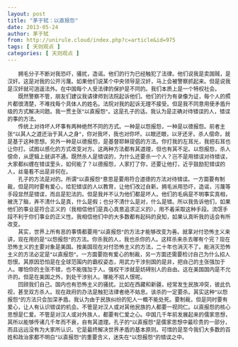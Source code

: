 ```yaml
---
layout: post
title: "茅于轼：以直报怨"
date: 2013-05-24
author: 茅于轼
from: http://unirule.cloud/index.php?c=article&id=975
tags: [ 天则观点 ]
categories: [ 天则观点 ]
---
```


<div class="article">
 <div class="body-text">
  <div style="text-indent:18pt;">
   <span style="font-size:9pt;">
    拥毛分子不断对我恐吓，骚扰，造谣。他们的行为已经触犯了法律。他们说我是卖国贼，是汉奸。这是对我的公开污蔑。如果他们说某个中央领导是汉奸，马上会被警察抓起来。但是说我是汉奸就可逍遥法外。在中国每个人受法律的保护是不同的。我们本质上是一个特权社会。
   </span>
  </div>
  <div style="text-indent:18pt;">
  </div>
  <div style="text-indent:18pt;">
   <span style="font-size:9pt;">
    既然警察不管，朋友们建议我请律师到法院起诉他们。他们的行为有录像为证，每个人的照片都很清楚，不难找每个具体人的姓名。法院对我的起诉无理不接受。但是我不同意用使矛盾升级的方式解决问题。我一贯主张"以直报怨"。这是孔子的话。我认为是正确对待错误的人，错误的事的方法。
   </span>
  </div>
  <div style="text-indent:18pt;">
  </div>
  <div style="text-indent:18pt;">
   <span style="font-size:9pt;">
    传统上对待坏人坏事有两种绝然不同的方式。一种是以怨报怨，一种是以德报怨。前者主张"以其人之道还治于其人之身"，你对我坏，我也对你坏。以眼还眼，以牙还牙。杀人偿命，就是基于这种思想。另外一种是以德报怨，是基督耶稣提倡的方法。你打我的左耳光，我把右耳也让你打。试图以感化的方式改变对方。这两种方法都有其道理，但也有其不足。以怨报怨，杀人偿命，从逻辑上就讲不通。既然杀人是错误的，为什么还要杀一个人？岂不是用错误对待错误，大家都纠缠在错误里头，如何能了？以德报怨，人家打了你，还要让他打，近乎鼓励犯错误的人，丝毫看不出是非何在。
   </span>
  </div>
  <div style="text-indent:18pt;">
  </div>
  <div style="text-indent:18pt;">
   <span style="font-size:9pt;">
    孔子的方法是对的。所谓"以直报怨"意思是要用符合道德的方法对待错误。一方面要有制裁，但是同时要有爱心，给犯错误的人以教育，让他们改过自新。拥毛派用恐吓，造谣，污蔑等手段显然是错误，而且是犯法的。但是我并不认为他们都是坏人。他们的毛病是不明事实真相，被洗了脑，弄不清什么是真，什么是假；也分不清什么是对，什么是错。所以我告诉他们，如果他们的事业是符合正义的（我相信他们是真心真意追求正义的），用不着采取这种手段。流氓手段不利于你们事业的正义性。我相信他们中的大多数都有起码的良知，如果认真听我的话会有所改变。
   </span>
  </div>
  <div style="text-indent:18pt;">
  </div>
  <div style="text-indent:18pt;">
   <span style="font-size:9pt;">
    其实，世界上所有恶的事情都要用"以直报怨"的方法才能够改变为善。就拿对付恐怖主义来讲，现在用的是"以怨报怨"的方法。你杀我的人，我也杀你的人。这样杀来杀去哪有个完？现在恐怖主义的主要对象是美国。按美国现在对付恐怖主义的方法，二十年也消灭不了。能消灭恐怖主义的方法必定是"以直报怨"。一方面要抱有爱心的制裁，另一方面还需要检讨自己为什么招人怨恨。其原因恐怕是在全球范围内的霸权姿态，用武力干涉别国的是非，把自己的主张强加于人。哪怕你的主张不错，也不能强加于人。强权干涉就是妨碍别人的自由。这在美国国内是不允许的。但是在美国之外，到处干涉别人。哪能不招人恨呢。
   </span>
  </div>
  <div style="text-indent:18pt;">
  </div>
  <div style="text-indent:18pt;">
   <span style="font-size:9pt;">
    回顾我们自己。国内也有恐怖主义的骚扰。比如在西藏和新疆，经常发生民族冲突，彼此仇视，甚至双方杀人。现在政府的办法是触犯法律者绝不姑息。该杀的一定要杀。其实这种"以怨报怨"的方法只会加深矛盾。我认为由于民族纠纷的犯人一概不能处死。要制裁，但是同时要有爱心，让人有认识错误的机会。不管是对汉人或对其他民族的人都要一视同仁。以直报怨的核心思想是仁爱。不管是对汉人或对外族人，都要有仁爱之心。中国几千年前发展起来的儒家思想，其所以能够传诸几千年而不衰，自有其道理。孔子的"以直报怨"是儒家思想中最珍贵的一部分，而且远远没有为大家所认识。它是最终解决世界矛盾的基本原则。可惜的是至今我们大多数的百姓和政治家都不明白"以直报怨"的重要含义，迷失在"以怨报怨"的错误之中。
   </span>
  </div>
  <div style="text-indent:18pt;">
  </div>
  <div style="text-indent:18pt;">
  </div>
 </div>
</div>

